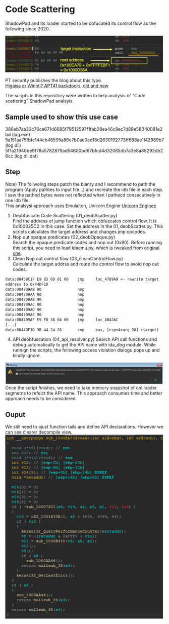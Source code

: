 # Code Scattering 
ShadowPad and Its loader started to be obfucated its control flow as the following since 2020.

<img src="./resources/1.png" raw=true width=500>  

PT security publishes the blog about this type.  
[Higaisa or Winnti? APT41 backdoors, old and new](https://www.ptsecurity.com/ww-en/analytics/pt-esc-threat-intelligence/higaisa-or-winnti-apt-41-backdoors-old-and-new/#id6)  


The scripts in this repository were written to help analysis of "Code scattering" ShadowPad analsyis. 

## Sample used to show this use case 
386eb7aa33c76ce671d6685f79512597f1fab28ea46c8ec7d89e58340081e2bd (log.exe)  
5a151aa75fbfc144cb48595a86e7b0ae0ad18d2630192773ff688ae1f42989b7 (log.dll)  
5f1a21940be9f78a5782879ad54600bd67bfcd4d32085db7a3e8a88292db26cc (log.dll.dat)


## Step
Note) The follwoing steps patch the bianry and I recommend to path the program (Apply pathtes to input file...) and recreate the idb file in each step. I saw the pathed bytes were not reflected when I pathecd consecutively in one idb file.  
This analsysi approach uses Emulaiton, Unicorn Engine [Unicorn Enginee](https://www.unicorn-engine.org/)

1. Deobfuscate Code Scattering  (01_deobScatter.py)  
Find the address of jump function which obfuscates control flow. It is 0x100025C2 in this case. Set the address in the 01_deobScatter.py. This scripts calculates the target address and changes jmp opcodes.  
2. Nop out opaque predicates (02_deobOpaque.py)  
Search the opaque predicate codes and nop out (0x90). Before running this script, you need to load idaemu.py, which is tweaked from [original one](https://github.com/36hours/idaemu).  
3. Clean Nop out control flow (03_cleanControlFlow.py)  
Calculate the target addrss and route the control flow to avoid nop out codes.  
```
data:00459C1F E9 85 6D 01 00    jmp     loc_4709A9 <- rewrite target address to 0x44DF1D
data:004709A9 90                nop
data:004709AA 90                nop
data:004709AB 90                nop
data:004709AC 90                nop
data:004709AD 90                nop
data:004709AE 90                nop
data:004709AF E9 F8 38 04 00    jmp     loc_4B42AC
[...]
data:0044DF1D 3B 44 24 28       cmp     eax, [esp+4+arg_20] (target) 
```  
4. API deobfuscation (04_api_resolver.py)
Search API call functions and debug automatically to get the API name with ida_dbg module. 
While runnign the scripts, the following access violation dialogu pops up and kindly ignore.  
<img src="./resources/2.png" raw=true width=500>  
Once the script finishes, we need to take memory snapshot of onl loader segmetns to refelct the API name.  
This approach consumes time and better approach needs to be considered. 

## Ouput 
We still need to ajust function tails and define API declarations. However we can see clearer decompile view.  
<img src="./resources/3.png" raw=true width=500> 


